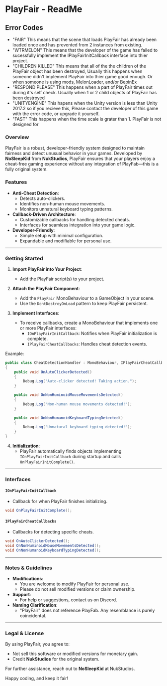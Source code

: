 # PlayFair - ReadMe

## Error Codes
- "FAIR" This means that the scene that loads PlayFair has already been loaded once and has prevented from 2 instances from existing.
- "WTRMELON" This means that the developer of the game has failed to sucessfully implement the IPlayFairInitCallback interface into thier project.
- "CHILDREN KILLED" This means that all of the the children of the PlayFair object has been destroyed, Usually this happens when someone didn't implement PlayFair into thier game good enough. Or when someone is using mods, MelonLoader, and/or BepinEx
- "RESPOND PLEASE" This happens when a part of PlayFair times out during it's self check. Usually when 1 or 2 child objects of PlayFair has been destroyed
- "UNITYENGINE" This hapens when the Unity version is less than Unity 2017.2 so if you recieve this, Please contact the developer of this game with the error code, or upgrade it yourself.
- "FAST" This happens when the time scale is grater than 1. PlayFair is not designed for 
### Overview
PlayFair is a robust, developer-friendly system designed to maintain fairness and detect unusual behavior in your games. Developed by **NoSleepKid** from **NukStudios**, PlayFair ensures that your players enjoy a cheat-free gaming experience without any integration of PlayFab—this is a fully original system.

### Features
- **Anti-Cheat Detection**:
  - Detects auto-clickers.
  - Identifies non-human mouse movements.
  - Monitors unnatural keyboard typing patterns.
- **Callback-Driven Architecture**:
  - Customizable callbacks for handling detected cheats.
  - Interfaces for seamless integration into your game logic.
- **Developer-Friendly**:
  - Simple setup with minimal configuration.
  - Expandable and modifiable for personal use.

---

### Getting Started
1. **Import PlayFair into Your Project**:
   - Add the PlayFair script(s) to your project.

2. **Attach the PlayFair Component**:
   - Add the `PlayFair` MonoBehaviour to a GameObject in your scene.
   - Use the `DontDestroyOnLoad` pattern to keep PlayFair persistent.

3. **Implement Interfaces**:
   - To receive callbacks, create a MonoBehaviour that implements one or more PlayFair interfaces:
     - `IOnPlayFairInitCallback`: Notifies when PlayFair initialization is complete.
     - `IPlayFairCheatCallbacks`: Handles cheat detection events.

Example:
```csharp
public class CheatDetectionHandler : MonoBehaviour, IPlayFairCheatCallbacks
{
    public void OnAutoClickerDetected()
    {
        Debug.Log("Auto-clicker detected! Taking action.");
    }

    public void OnNonHuminoidMouseMovementsDetected()
    {
        Debug.Log("Non-human mouse movements detected!");
    }

    public void OnNonHumanoidKeyboardTypingDetected()
    {
        Debug.Log("Unnatural keyboard typing detected!");
    }
}
```

4. **Initialization**:
   - PlayFair automatically finds objects implementing `IOnPlayFairInitCallback` during startup and calls `OnPlayFairInitComplete()`.

---

### Interfaces
#### `IOnPlayFairInitCallback`
- Callback for when PlayFair finishes initializing.
```csharp
void OnPlayFairInitComplete();
```

#### `IPlayFairCheatCallbacks`
- Callbacks for detecting specific cheats.
```csharp
void OnAutoClickerDetected();
void OnNonHuminoidMouseMovementsDetected();
void OnNonHumanoidKeyboardTypingDetected();
```

---

### Notes & Guidelines
- **Modifications**:
  - You are welcome to modify PlayFair for personal use.
  - Please do not sell modified versions or claim ownership.
- **Support**:
  - For help or suggestions, contact us on Discord.
- **Naming Clarification**:
  - "PlayFair" does not reference PlayFab. Any resemblance is purely coincidental.

---

### Legal & License
By using PlayFair, you agree to:
- Not sell this software or modified versions for monetary gain.
- Credit **NukStudios** for the original system.

For further assistance, reach out to **NoSleepKid** at NukStudios.

Happy coding, and keep it fair!

